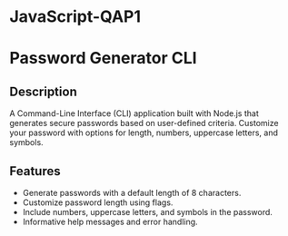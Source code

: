 # JavaScript-QAP1
# Password Generator CLI

## Description

A Command-Line Interface (CLI) application built with Node.js that generates secure passwords based on user-defined criteria. Customize your password with options for length, numbers, uppercase letters, and symbols.

## Features

- Generate passwords with a default length of 8 characters.
- Customize password length using flags.
- Include numbers, uppercase letters, and symbols in the password.
- Informative help messages and error handling.

